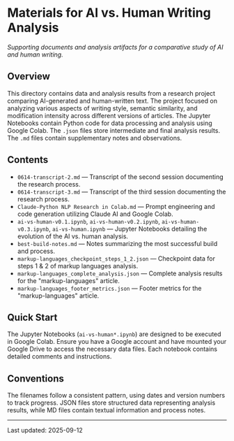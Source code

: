 # Materials for AI vs. Human Writing Analysis

*Supporting documents and analysis artifacts for a comparative study of AI and human writing.*

## Overview
This directory contains data and analysis results from a research project comparing AI-generated and human-written text.  The project focused on analyzing various aspects of writing style, semantic similarity, and modification intensity across different versions of articles.  The Jupyter Notebooks contain Python code for data processing and analysis using Google Colab.  The `.json` files store intermediate and final analysis results.  The `.md` files contain supplementary notes and observations.

## Contents
- `0614-transcript-2.md` — Transcript of the second session documenting the research process.
- `0614-transcript-3.md` — Transcript of the third session documenting the research process.
- `Claude-Python NLP Research in Colab.md` — Prompt engineering and code generation utilizing Claude AI and Google Colab.
- `ai-vs-human-v0.1.ipynb`, `ai-vs-human-v0.2.ipynb`, `ai-vs-human-v0.3.ipynb`, `ai-vs-human.ipynb` — Jupyter Notebooks detailing the evolution of the AI vs. human analysis.
- `best-build-notes.md` — Notes summarizing the most successful build and process.
- `markup-languages_checkpoint_steps_1_2.json` — Checkpoint data for steps 1 & 2 of markup languages analysis.
- `markup-languages_complete_analysis.json` — Complete analysis results for the "markup-languages" article.
- `markup-languages_footer_metrics.json` — Footer metrics for the "markup-languages" article.


## Quick Start
The Jupyter Notebooks (`ai-vs-human*.ipynb`) are designed to be executed in Google Colab.  Ensure you have a Google account and have mounted your Google Drive to access the necessary data files.  Each notebook contains detailed comments and instructions.


## Conventions
The filenames follow a consistent pattern, using dates and version numbers to track progress. JSON files store structured data representing analysis results, while MD files contain textual information and process notes.


---
Last updated: 2025-09-12
